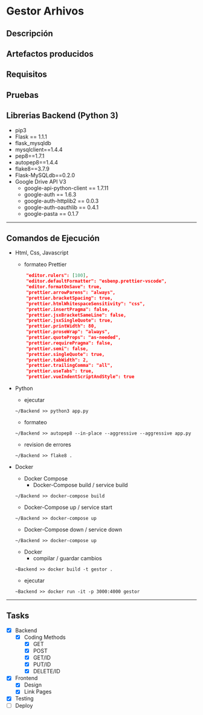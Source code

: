 # Gestor Arhivos

## Descripción

## Artefactos producidos

## Requisitos

## Pruebas

## Librerias Backend (Python 3)

- pip3
- Flask == 1.1.1
- flask_mysqldb
- mysqlclient==1.4.4
- pep8==1.7.1
- autopep8==1.4.4
- flake8==3.7.9
- Flask-MySQLdb==0.2.0
- Google Drive API V3
  - google-api-python-client == 1.7.11
  - google-auth == 1.6.3
  - google-auth-httplib2 == 0.0.3
  - google-auth-oauthlib == 0.4.1
  - google-pasta == 0.1.7

---

## Comandos de Ejecución

- Html, Css, Javascript

  - formateo Prettier

  ```json
      "editor.rulers": [100],
      "editor.defaultFormatter": "esbenp.prettier-vscode",
      "editor.formatOnSave": true,
      "prettier.arrowParens": "always",
      "prettier.bracketSpacing": true,
      "prettier.htmlWhitespaceSensitivity": "css",
      "prettier.insertPragma": false,
      "prettier.jsxBracketSameLine": false,
      "prettier.jsxSingleQuote": true,
      "prettier.printWidth": 80,
      "prettier.proseWrap": "always",
      "prettier.quoteProps": "as-needed",
      "prettier.requirePragma": false,
      "prettier.semi": false,
      "prettier.singleQuote": true,
      "prettier.tabWidth": 2,
      "prettier.trailingComma": "all",
      "prettier.useTabs": true,
      "prettier.vueIndentScriptAndStyle": true
  ```

- Python

  - ejecutar

  ```console
  ~/Backend >> python3 app.py
  ```

  - formateo

  ```console
  ~/Backend >> autopep8 --in-place --aggressive --aggressive app.py
  ```

  - revision de errores

  ```console
  ~/Backend >> flake8 .
  ```

- Docker

  - Docker Compose
    - Docker-Compose build / service build

  ```console
  ~/Backend >> docker-compose build
  ```

  - Docker-Compose up / service start

  ```console
  ~/Backend >> docker-compose up
  ```

  - Docker-Compose down / service down

  ```console
  ~/Backend >> docker-compose up
  ```

  - Docker
    - compilar / guardar cambios

  ```console
  ~Backend >> docker build -t gestor .
  ```

  - ejecutar

  ```console
  ~Backend >> docker run -it -p 3000:4000 gestor
  ```

---

## **Tasks**

- [x] Backend
  - [x] Coding Methods
    - [x] GET
    - [x] POST
    - [x] GET/ID
    - [x] PUT/ID
    - [x] DELETE/ID
- [x] Frontend
  - [x] Design
  - [x] Link Pages
- [x] Testing
- [ ] Deploy
